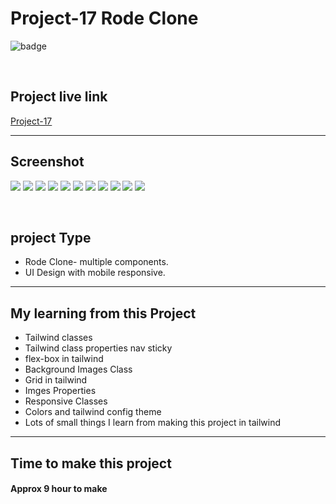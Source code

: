 # Project-17 Rode Clone


![badge](https://img.shields.io/badge/Technologies-HTML/TailwindCSS-green)

<br>

## Project live link
[Project-17](# "Not yet")

<hr>

## Screenshot
![](./Screen-shots/01.png)
![](./Screen-shots/02.png)
![](./Screen-shots/03.png)
![](./Screen-shots/04.png)
![](./Screen-shots/05.png)
![](./Screen-shots/06.png)
![](./Screen-shots/07.png)
![](./Screen-shots/08.png)
![](./Screen-shots/09.png)
![](./Screen-shots/10.png)
![](./Screen-shots/11.png)

<br>

## project Type
- Rode Clone- multiple components. 
- UI Design with mobile responsive.

<hr>

## My learning from this Project
- Tailwind classes
- Tailwind class properties nav sticky 
- flex-box in tailwind
- Background Images Class
- Grid in tailwind
- Imges Properties 
- Responsive Classes
- Colors and tailwind config theme
- Lots of small things I learn from making this project in tailwind

<hr>

## Time to make this project
#### Approx 9 hour to make
